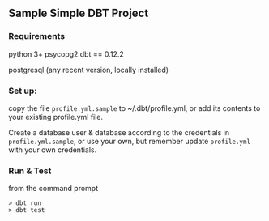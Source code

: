 ## Sample Simple DBT Project 

### Requirements

python 3+
psycopg2
dbt == 0.12.2

postgresql (any recent version, locally installed)

### Set up:

copy the file `profile.yml.sample` to ~/.dbt/profile.yml, or add its contents to your existing profile.yml file.

Create a database user & database according to the credentials in `profile.yml.sample`, or use your own, but remember update `profile.yml` with your own credentials.

### Run & Test

from the command prompt

```  
> dbt run
> dbt test
```